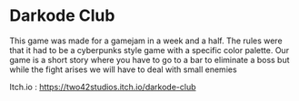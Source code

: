 # Darkode Club

This game was made for a gamejam in a week and a half. The rules were that it had to be a cyberpunks style game with a specific color palette. Our game is a short story where you have to go to a bar to eliminate a boss but while the fight arises we will have to deal with small enemies

Itch.io : https://two42studios.itch.io/darkode-club
